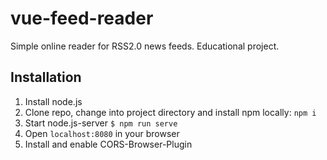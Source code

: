 # vue-feed-reader

Simple online reader for RSS2.0 news feeds. Educational project.

## Installation
1. Install node.js
2. Clone repo, change into project directory and install npm locally: `npm i`
3. Start node.js-server `$ npm run serve`  
4. Open `localhost:8080` in your browser
5. Install and enable CORS-Browser-Plugin
